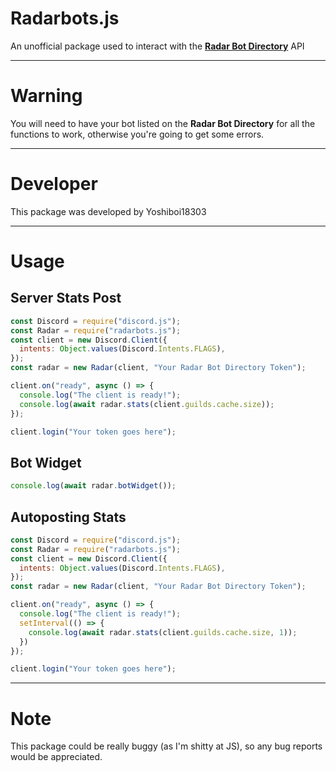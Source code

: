 # Radarbots.js

An unofficial package used to interact with the **[Radar Bot Directory](https://radarbotdirectory.xyz)** API

---

# Warning

You will need to have your bot listed on the **Radar Bot Directory** for all the functions to work, otherwise you're going to get some errors.

---

# Developer

This package was developed by Yoshiboi18303

---

# Usage

## Server Stats Post

```js
const Discord = require("discord.js");
const Radar = require("radarbots.js");
const client = new Discord.Client({
  intents: Object.values(Discord.Intents.FLAGS),
});
const radar = new Radar(client, "Your Radar Bot Directory Token");

client.on("ready", async () => {
  console.log("The client is ready!");
  console.log(await radar.stats(client.guilds.cache.size));
});

client.login("Your token goes here");
```

## Bot Widget

```js
console.log(await radar.botWidget());
```

## Autoposting Stats

```js
const Discord = require("discord.js");
const Radar = require("radarbots.js");
const client = new Discord.Client({
  intents: Object.values(Discord.Intents.FLAGS),
});
const radar = new Radar(client, "Your Radar Bot Directory Token");

client.on("ready", async () => {
  console.log("The client is ready!");
  setInterval(() => {
    console.log(await radar.stats(client.guilds.cache.size, 1));
  })
});

client.login("Your token goes here");
```

---

# Note

This package could be really buggy (as I'm shitty at JS), so any bug reports would be appreciated.
